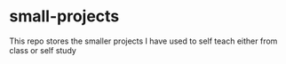 # small-projects
This repo stores the smaller projects I have used to self teach either from class or self study
